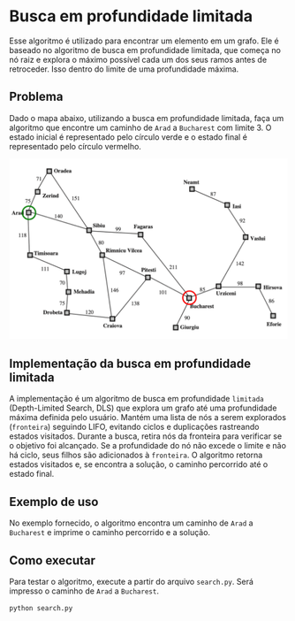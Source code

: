 # Busca em profundidade limitada

Esse algoritmo é utilizado para encontrar um elemento em um grafo. Ele é baseado no algoritmo de busca em profundidade limitada, que começa no nó raiz e explora o máximo possível cada um dos seus ramos antes de retroceder. Isso dentro do limite de uma profundidade máxima. 

## Problema

Dado o mapa abaixo, utilizando a busca em profundidade limitada, faça um algoritmo que encontre um caminho de `Arad` a `Bucharest` com limite 3. O estado inicial é representado pelo círculo verde e o estado final é representado pelo círculo vermelho. 

![alt text](<../mapa simples.png>)

## Implementação da busca em profundidade limitada

A implementação é um algoritmo de busca em profundidade `limitada` (Depth-Limited Search, DLS) que explora um grafo até uma profundidade máxima definida pelo usuário. Mantém uma lista de nós a serem explorados (`fronteira`) seguindo LIFO, evitando ciclos e duplicações rastreando estados visitados. Durante a busca, retira nós da fronteira para verificar se o objetivo foi alcançado. Se a profundidade do nó não excede o limite e não há ciclo, seus filhos são adicionados à `fronteira`. O algoritmo retorna estados visitados e, se encontra a solução, o caminho percorrido até o estado final.

## Exemplo de uso

No exemplo fornecido, o algoritmo encontra um caminho de `Arad` a `Bucharest` e imprime o caminho percorrido e a solução.

## Como executar

Para testar o algoritmo, execute a partir do arquivo `search.py`. Será impresso o caminho de `Arad` a `Bucharest`.

```bash
python search.py
```

